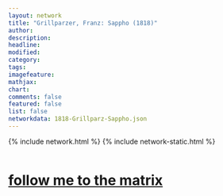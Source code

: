 ```yaml
---
layout: network
title: "Grillparzer, Franz: Sappho (1818)"
author:
description:
headline:
modified:
category:
tags: 
imagefeature: 
mathjax: 
chart: 
comments: false
featured: false
list: false
networkdata: 1818-Grillparz-Sappho.json
---
```

{% include network.html %}
{% include network-static.html %}
<div class="row">
  <div class="small-5 small-centered columns"><a href="/matrix108"><h1>follow me to the matrix</h1></a>
</div>
</div>
